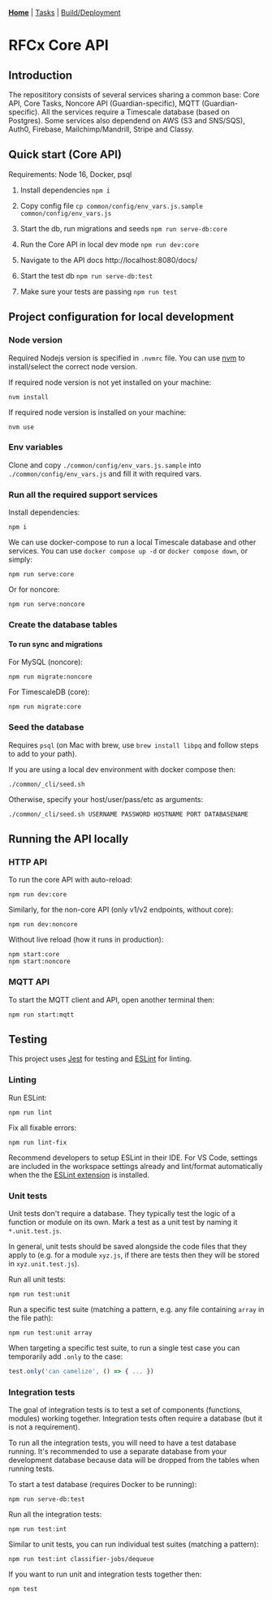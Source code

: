 **[Home](README.md)** | [Tasks](tasks/README.md) | [Build/Deployment](build/README.md)

# RFCx Core API

## Introduction

The reposititory consists of several services sharing a common base: Core API, Core Tasks, Noncore API (Guardian-specific), MQTT (Guardian-specific). All the services require a Timescale database (based on Postgres). Some services also dependend on AWS (S3 and SNS/SQS), Auth0, Firebase, Mailchimp/Mandrill, Stripe and Classy.

## Quick start (Core API)

Requirements: Node 16, Docker, psql

1. Install dependencies `npm i`

2. Copy config file `cp common/config/env_vars.js.sample common/config/env_vars.js`

3. Start the db, run migrations and seeds `npm run serve-db:core`

4. Run the Core API in local dev mode `npm run dev:core`

5. Navigate to the API docs http://localhost:8080/docs/

6. Start the test db `npm run serve-db:test`

7. Make sure your tests are passing `npm run test`


## Project configuration for local development

### Node version

Required Nodejs version is specified in `.nvmrc` file. You can use [nvm](https://github.com/nvm-sh/nvm) to install/select the correct node version.

If required node version is not yet installed on your machine:

```
nvm install
```

If required node version is installed on your machine:

```
nvm use
```

### Env variables

Clone and copy `./common/config/env_vars.js.sample` into `./common/config/env_vars.js` and fill it with required vars.

### Run all the required support services

Install dependencies:

```
npm i
```

We can use docker-compose to run a local Timescale database and other services. You can use `docker compose up -d` or `docker compose down`, or simply:

```
npm run serve:core
```

Or for noncore:

```
npm run serve:noncore
```


### Create the database tables

#### To run sync and migrations

For MySQL (noncore):

```
npm run migrate:noncore
```

For TimescaleDB (core):

```
npm run migrate:core
```

### Seed the database

Requires `psql` (on Mac with brew, use `brew install libpq` and follow steps to add to your path).

If you are using a local dev environment with docker compose then:

```
./common/_cli/seed.sh
```

Otherwise, specify your host/user/pass/etc as arguments:

```
./common/_cli/seed.sh USERNAME PASSWORD HOSTNAME PORT DATABASENAME
```

## Running the API locally

### HTTP API

To run the core API with auto-reload:

```
npm run dev:core
```

Similarly, for the non-core API (only v1/v2 endpoints, without core):

```
npm run dev:noncore
```

Without live reload (how it runs in production):

```
npm start:core
npm start:noncore
```

### MQTT API

To start the MQTT client and API, open another terminal then:

```
npm run start:mqtt
```

## Testing

This project uses [Jest](https://jestjs.io) for testing and [ESLint](https://eslint.org) for linting.

### Linting

Run ESLint:

```
npm run lint
```

Fix all fixable errors:

```
npm run lint-fix
```

Recommend developers to setup ESLint in their IDE. For VS Code, settings are included in the workspace settings already and lint/format automatically when the the [ESLint extension](https://marketplace.visualstudio.com/items?itemName=dbaeumer.vscode-eslint) is installed.

### Unit tests

Unit tests don't require a database. They typically test the logic of a function or module on its own. Mark a test as a unit test by naming it `*.unit.test.js`.

In general, unit tests should be saved alongside the code files that they apply to (e.g. for a module `xyz.js`, if there are tests then they will be stored in `xyz.unit.test.js`).

Run all unit tests:

```
npm run test:unit
```

Run a specific test suite (matching a pattern, e.g. any file containing `array` in the file path):

```
npm run test:unit array
```

When targeting a specific test suite, to run a single test case you can temporarily add `.only` to the case:

```js
test.only('can camelize', () => { ... })
```

### Integration tests

The goal of integration tests is to test a set of components (functions, modules) working together. Integration tests often require a database (but it is not a requirement).

To run all the integration tests, you will need to have a test database running. It's recommended to use a separate database from your development database because data will be dropped from the tables when running tests.

To start a test database (requires Docker to be running):

```
npm run serve-db:test
```

Run all the integration tests:

```
npm run test:int
```

Similar to unit tests, you can run individual test suites (matching a pattern):

```
npm run test:int classifier-jobs/dequeue
```

If you want to run unit and integration tests together then:

```
npm test
```
